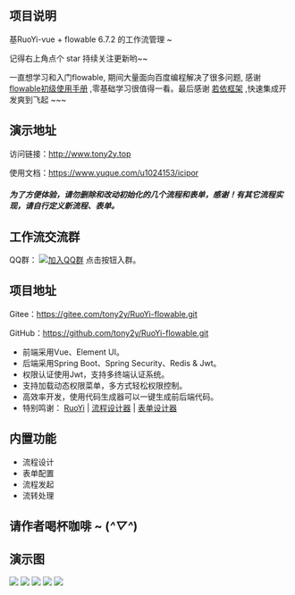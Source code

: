 ## 项目说明

基RuoYi-vue  + flowable 6.7.2 的工作流管理 ~

记得右上角点个 star 持续关注更新哟~~

一直想学习和入门flowable, 期间大量面向百度编程解决了很多问题, 感谢 [flowable初级使用手册](https://www.shangmayuan.com/a/538a0b230dbe4798b273305b.html)
,零基础学习很值得一看。最后感谢 [若依框架](https://gitee.com/y_project/RuoYi-Vue) ,快速集成开发爽到飞起 ~~~


## 演示地址

访问链接：http://www.tony2y.top

使用文档：https://www.yuque.com/u1024153/icipor

##### 为了方便体验，请勿删除和改动初始化的几个流程和表单，感谢！有其它流程实现，请自行定义新流程、表单。

## 工作流交流群

QQ群： [![加入QQ群](https://img.shields.io/badge/782924350-blue.svg)](https://jq.qq.com/?_wv=1027&k=2zE87c2G) 点击按钮入群。
## 项目地址
Gitee：https://gitee.com/tony2y/RuoYi-flowable.git

GitHub：https://github.com/tony2y/RuoYi-flowable.git

* 前端采用Vue、Element UI。
* 后端采用Spring Boot、Spring Security、Redis & Jwt。
* 权限认证使用Jwt，支持多终端认证系统。
* 支持加载动态权限菜单，多方式轻松权限控制。
* 高效率开发，使用代码生成器可以一键生成前后端代码。
* 特别鸣谢：
 [RuoYi](https://gitee.com/y_project/RuoYi-Vue) |
 [流程设计器](https://github.com/GoldSubmarine/workflow-bpmn-modeler) |
 [表单设计器](https://github.com/JakHuang/form-generator) 
 
## 内置功能
* 流程设计
* 表单配置
* 流程发起
* 流转处理
## 请作者喝杯咖啡 ~ (*^▽^*)


## 演示图

<img src="https://images.gitee.com/uploads/images/2021/0407/212557_dfb07bda_2042292.png"/>
<img src="https://images.gitee.com/uploads/images/2021/0407/212707_fc51e817_2042292.png"/>
<img src="https://images.gitee.com/uploads/images/2021/0407/212924_eb53cb0f_2042292.png"/>
<img src="https://images.gitee.com/uploads/images/2021/0708/113619_496e5f03_2042292.png"/>
<img src="https://images.gitee.com/uploads/images/2021/0407/213126_462c4290_2042292.png"/>


